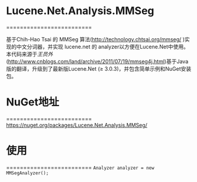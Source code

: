# Lucene.Net.Analysis.MMSeg #
=========================

基于Chih-Hao Tsai 的 MMSeg 算法(http://technology.chtsai.org/mmseg/ )实现的中文分词器，并实现 lucene.net 的 analyzer以方便在Lucene.Net中使用。本代码来源于*王员外*(http://www.cnblogs.com/land/archive/2011/07/19/mmseg4j.html)基于Java版的翻译，升级到了最新版Lucene.Net (≥ 3.0.3)，并包含简单示例和NuGet安装包。


# NuGet地址 #
=========================
https://nuget.org/packages/Lucene.Net.Analysis.MMSeg/


# 使用 #
=========================
``Analyzer analyzer = new MMSegAnalyzer();``
